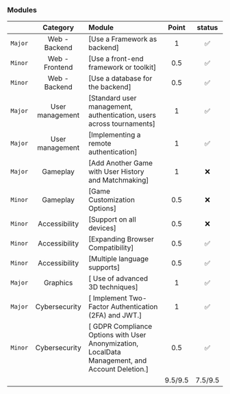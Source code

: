 <br>

### Modules

|    |           Category           | Module | Point | status |
| :-----: | :--------------------------: | :----- | :------: | :----: |
| `Major` | Web - Backend                          | [Use a Framework as backend] | 1 | &#9989; |
| `Minor` | Web - Frontend                          | [Use a front-end framework or toolkit] | 0.5 |&#9989; |
| `Minor` | Web - Backend                          | [Use a database for the backend] | 0.5 |&#9989; |
| `Major` | User management                          | [Standard user management, authentication, users across tournaments] | 1 | &#9989; |
| `Major` | User management                          | [Implementing a remote authentication] | 1 | &#9989; |
| `Major` | Gameplay                          | [Add Another Game with User History and Matchmaking] | 1 | &#10060; |
| `Minor` | Gameplay                         | [Game Customization Options] | 0.5 | &#10060; |
| `Minor` | Accessibility                         | [Support on all devices] | 0.5 | &#10060; |
| `Minor` | Accessibility                         | [Expanding Browser Compatibility] | 0.5 | &#9989; |
| `Minor` | Accessibility                         | [Multiple language supports] | 0.5 | &#9989; |
| `Major` | Graphics                         | [ Use of advanced 3D techniques] | 1 | &#9989; |
| `Major` | Cybersecurity | [ Implement Two-Factor Authentication (2FA) and JWT.] | 1 | &#9989; |
| `Minor` | Cybersecurity | [ GDPR Compliance Options with User Anonymization, LocalData Management, and Account Deletion.] | 0.5 | &#9989; |
| | | | 9.5/9.5 | 7.5/9.5 |
